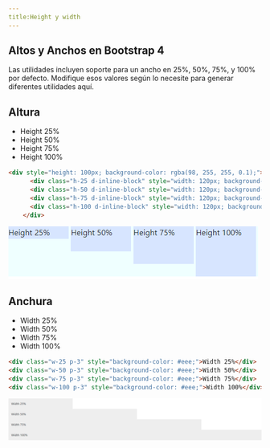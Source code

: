 ```yaml
---
title:Height y width  
---
```

## Altos y Anchos en Bootstrap 4

Las utilidades incluyen soporte para un ancho en 25%, 50%, 75%, y 100% por defecto. Modifique esos valores según lo necesite para generar diferentes utilidades aquí.

## Altura
- Height 25%
- Height 50%
- Height 75%
- Height 100%
```html
<div style="height: 100px; background-color: rgba(98, 255, 255, 0.1);">
      <div class="h-25 d-inline-block" style="width: 120px; background-color: rgba(0,0,255,.1)">Height 25%</div>
      <div class="h-50 d-inline-block" style="width: 120px; background-color: rgba(0,0,255,.1)">Height 50%</div>
      <div class="h-75 d-inline-block" style="width: 120px; background-color: rgba(0,0,255,.1)">Height 75%</div>
      <div class="h-100 d-inline-block" style="width: 120px; background-color: rgba(0,0,255,.1)">Height 100%</div>
    </div>
```
![](./../../img/heigth.png)
## Anchura
- Width 25%
- Width 50%
- Width 75%
- Width 100%  
```html
<div class="w-25 p-3" style="background-color: #eee;">Width 25%</div>
<div class="w-50 p-3" style="background-color: #eee;">Width 50%</div>
<div class="w-75 p-3" style="background-color: #eee;">Width 75%</div>
<div class="w-100 p-3" style="background-color: #eee;">Width 100%</div>
```
![](./../../img/width.png)
